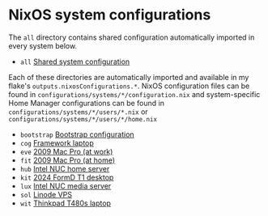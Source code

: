 # NixOS system configurations

The `all` directory contains shared configuration automatically imported in every system below. 

- `all` [Shared system configuration](https://github.com/suderman/nixos/tree/main/configurations/systems/all)

Each of these directories are automatically imported and available in my
flake's `outputs.nixosConfigurations.*`. NixOS configuration files can be found
in `configurations/systems/*/configuration.nix` and system-specific Home
Manager configurations can be found in `configurations/systems/*/users/*.nix`
or `configurations/systems/*/users/*/home.nix`

- `bootstrap` [Bootstrap configuration](https://github.com/suderman/nixos/tree/main/configurations/systems/bootstrap)
- `cog` [Framework laptop](https://github.com/suderman/nixos/tree/main/configurations/systems/cog)
- `eve` [2009 Mac Pro (at work)](https://github.com/suderman/nixos/tree/main/configurations/systems/eve)
- `fit` [2009 Mac Pro (at home)](https://github.com/suderman/nixos/tree/main/configurations/systems/fit) 
- `hub` [Intel NUC home server](https://github.com/suderman/nixos/tree/main/configurations/systems/hub)
- `kit` [2024 FormD T1 desktop](https://github.com/suderman/nixos/tree/main/configurations/systems/kit)
- `lux` [Intel NUC media server](https://github.com/suderman/nixos/tree/main/configurations/systems/lux)  
- `sol` [Linode VPS](https://github.com/suderman/nixos/tree/main/configurations/systems/sol)
- `wit` [Thinkpad T480s laptop](https://github.com/suderman/nixos/tree/main/configurations/systems/wit)
